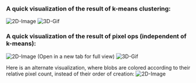 ### A quick visualization of the result of k-means clustering: ###
![2D-Image](Readme-Visuals/KMeans%20SwellShark1%20Color%20bins=20.png)
![3D-Gif](Readme-Visuals/Swell1%20Kmeans20.gif)

### A quick visualization of the result of pixel ops (independent of k-means): ###
![2D-Image](Readme-Visuals/Pixel%20Ops%20Results%20of%20grouping%20Swell1%20500ids.png) (Open in a new tab for full view)
![3D-Gif](<Readme-Visuals/Animation%20of%20Pixel%20Ops%20Ids,%20one%20sweep%20'C003Z001.gif>)

Here is an alternate visualization, where blobs are colored according to their relative pixel count, instead of their order of creation:
![2D-Image](Readme-Visuals/Pixel_Ops_Results_Swell1_500ids_remapped-by-ID-size_red-largest.png)